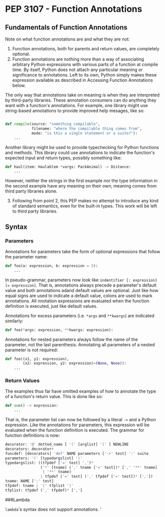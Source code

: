 # PEP 3107 - Function Annotations

## Fundamentals of Function Annotations

Note on what function annotations are and what they are not:

1. Function annotations, both for parents and return values, are completely optional.
2. Function annotations are nothing more than a way of associating arbitrary Python expressions with various parts of a function at compile time.
By itself, Python does not attach any particular meaning or significance to annotations. Left to its own, Python simply makes these expression available as described in Accessing Function Annotations below.

The only way that annotations take on meaning is when they are interpreted by third-party libraries. These annotation consumers can do anything they want with a function's annotations. For example, one library might use string-based annotations to provide improved help mesages, like so:

```python

def compile(source: "something compilable",
            filename: "where the compilable thing comes from",
            mode: "is this a single statement or a suite?"):
    ...
``` 

Another library might be used to provide typechecking for Python functions and methods. This library could use annotations to indicate the function's expected input and return types, possibly something like:

```python
def haul(item: Haulablem *vargs: PackAnimal) -> Distance:
    ...
```
However, neither the strings in the first example nor the type information in the second example have any meaning on their own; meaning comes from third party libraries alone.

3. Following from point 2, this PEP makes no attempt to introduce any kind of standard semantics, even for the built-in types. This work will be left to third party libraries.

## Syntax

### Parameters

Annotations for parameters take the form of optional expressions that follow the parameter name:

```python
def foo(a: expression, b: expression = 5):
    ...
```

In pseudo-grammar, parameters now look like `indentifier [: expression] [= expression]`. That is, annotations always precede a parameter's default value and both annotations adand default values are optional. Just like how equal signs are used to indicate a default value, colons are used to mark annotations. All nnotation expressions are evaluated when the function definition is executed, just like default values.

Annotations for excess parameters (i.e. `*args` and `**kwargs`) are indicated similarly:

```python
def foo(*args: expression, **kwargs: expression):
```

Annotations for nested parameters always follow the name of the parameter, not the last parenthesis. Annotating all parameters of a nested parameter is not required:

```python
def foo((x1, y1: expression),
        (x2: expression, y2: expression)=(None, None)):
    ...
```

### Return Values

The examples thus far have omitted examples of how to annotate the type of a function's return value. This is done like so:

```python
def sum() -> expression:
    ...
```

That is, the parameter list can now be followed by a literal `->` and a Python expression. Like the annotations for parameters, this expression will be evaluated when the function definition is executed. The grammar for function definitions is now:

```python
decorator: '@' dotted_name [ '(' [arglist] ')' ] NEWLINE
decorators: decorator+
funcdef: [decorators] 'def' NAME parameters ['->' test] ':' suite
parameters: '(' [typedargslist] ')'
typedargslist: ((tfpdef ['=' test] ',')*
                ('*' [tname] (',' tname ['=' test])* [',' '**' tname]
                 | '**' tname)
                | tfpdef ['=' test] (',' tfpdef ['=' test])* [','])
tname: NAME [':' test]
tfpdef: tname | '(' tfplist ')'
tfplist: tfpdef (',' tfpdef)* [',']
```

###Lambda

`lambda`'s syntax does not support annotations. '
